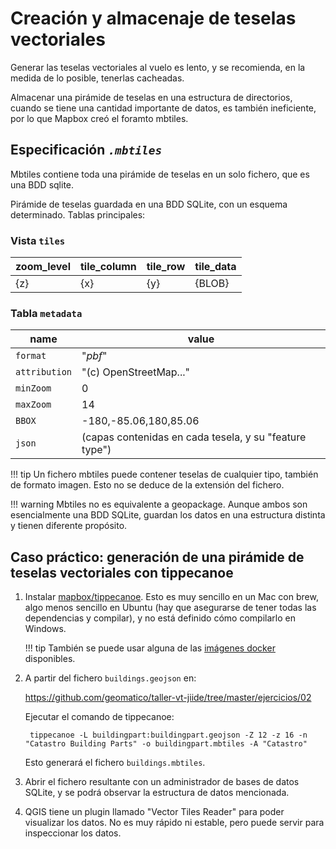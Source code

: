 # Creación y almacenaje de teselas vectoriales

Generar las teselas vectoriales al vuelo es lento, y se recomienda, en la medida de lo posible, tenerlas cacheadas.

Almacenar una pirámide de teselas en una estructura de directorios, cuando se tiene una cantidad importante de datos, es
también ineficiente, por lo que Mapbox creó el foramto mbtiles.

## Especificación *`.mbtiles`*

Mbtiles contiene toda una pirámide de teselas en un solo fichero, que es una BDD sqlite.

Pirámide de teselas guardada en una BDD SQLite, con un esquema determinado. Tablas principales:

### Vista `tiles`

| zoom_level | tile_column | tile_row | tile_data |
|---|---|---|---|
| {z} | {x} | {y} | {BLOB} |

### Tabla `metadata`

| name | value |
|---|---|
| `format` | "*pbf*" |
| `attribution` | "(c) OpenStreetMap..." |
| `minZoom` | 0 |
| `maxZoom` | 14 |
| `BBOX` | -180,-85.06,180,85.06 |
| `json` | (capas contenidas en cada tesela, y su "feature type") |

!!! tip 
    Un fichero mbtiles puede contener teselas de cualquier tipo, también de formato imagen. Esto no se deduce de la extensión del fichero.

!!! warning
    Mbtiles no es equivalente a geopackage. Aunque ambos son esencialmente una BDD SQLite, guardan los datos en una estructura distinta y tienen diferente propósito.


## Caso práctico: generación de una pirámide de teselas vectoriales con tippecanoe

1. Instalar [mapbox/tippecanoe](https://github.com/mapbox/tippecanoe). Esto es muy sencillo en un Mac con brew, algo
    menos sencillo en Ubuntu (hay que asegurarse de tener todas las dependencias y compilar), y no está definido cómo
    compilarlo en Windows.
    
    !!! tip
        También se puede usar alguna de las [imágenes docker](https://hub.docker.com/search/?isAutomated=0&isOfficial=0&page=1&pullCount=0&q=tippecanoe&starCount=0) disponibles.

2. A partir del fichero `buildings.geojson` en:

    https://github.com/geomatico/taller-vt-jiide/tree/master/ejercicios/02
 
    Ejecutar el comando de tippecanoe:
    
        tippecanoe -L buildingpart:buildingpart.geojson -Z 12 -z 16 -n "Catastro Building Parts" -o buildingpart.mbtiles -A "Catastro"
        
    Esto generará el fichero `buildings.mbtiles`.

3. Abrir el fichero resultante con un administrador de bases de datos SQLite, y se podrá observar la estructura de datos mencionada.

4. QGIS tiene un plugin llamado "Vector Tiles Reader" para poder visualizar los datos. No es muy rápido ni estable, pero
puede servir para inspeccionar los datos.
